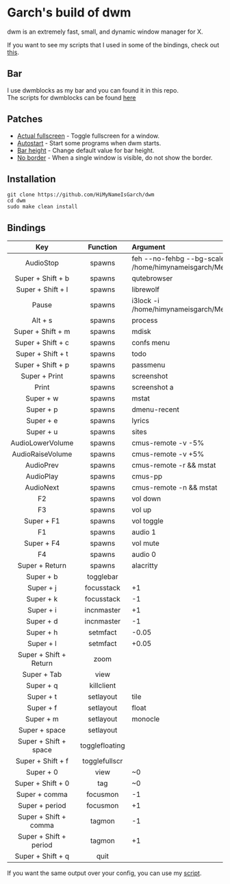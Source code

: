 # Garch's build of dwm
dwm is an extremely fast, small, and dynamic window manager for X.

If you want to see my scripts that I used in some of the bindings, check out [this](https://github.com/HiMyNameIsGarch/dotfiles/tree/main/.local/bin).
## Bar
I use dwmblocks as my bar and you can found it in this repo. \
The scripts for dwmblocks can be found [here](https://github.com/HiMyNameIsGarch/dotfiles/tree/main/.local/bin/dwm-bar/)
## Patches
 - [Actual fullscreen](https://dwm.suckless.org/patches/actualfullscreen/) - Toggle fullscreen for a window.
 - [Autostart](https://dwm.suckless.org/patches/autostart/) - Start some programs when dwm starts.
 - [Bar height](https://dwm.suckless.org/patches/bar_height/) - Change default value for bar height.
 - [No border](https://dwm.suckless.org/patches/noborder/) - When a single window is visible, do not show the border.
## Installation
```
git clone https://github.com/HiMyNameIsGarch/dwm
cd dwm
sudo make clean install
```
## Bindings
| Key | Function | Argument |
| :-: | :-: | :- |
| AudioStop | spawns | feh --no-fehbg --bg-scale --randomize --recursive /home/himynameisgarch/Media/Wallpapers |
| Super + Shift + b | spawns |  qutebrowser  |
| Super + Shift + l | spawns |  librewolf  |
| Pause | spawns | i3lock -i /home/himynameisgarch/Media/Wallpapers/Simple/GruvTown.png |
| Alt + s | spawns | process |
| Super + Shift + m | spawns | mdisk |
| Super + Shift + c | spawns | confs menu |
| Super + Shift + t | spawns | todo |
| Super + Shift + p | spawns | passmenu |
| Super + Print | spawns | screenshot |
| Print | spawns | screenshot a |
| Super + w | spawns | mstat |
| Super + p | spawns | dmenu-recent |
| Super + e | spawns | lyrics |
| Super + u | spawns |  sites  |
| AudioLowerVolume | spawns | cmus-remote -v -5% |
| AudioRaiseVolume | spawns | cmus-remote -v +5% |
| AudioPrev | spawns | cmus-remote -r && mstat |
| AudioPlay | spawns | cmus-pp |
| AudioNext | spawns | cmus-remote -n && mstat |
| F2 | spawns | vol down |
| F3 | spawns | vol up |
| Super + F1 | spawns | vol toggle |
| F1 | spawns | audio 1 |
| Super + F4 | spawns | vol mute |
| F4 | spawns | audio 0 |
| Super + Return | spawns |  alacritty  |
| Super + b | togglebar |   |
| Super + j | focusstack |  +1 |
| Super + k | focusstack |  -1 |
| Super + i | incnmaster |  +1 |
| Super + d | incnmaster |  -1 |
| Super + h | setmfact |  -0.05 |
| Super + l | setmfact |  +0.05 |
| Super + Shift + Return | zoom |   |
| Super + Tab | view |   |
| Super + q | killclient |   |
| Super + t | setlayout |  tile  |
| Super + f | setlayout |  float |
| Super + m | setlayout |  monocle  |
| Super + space | setlayout |   |
| Super + Shift + space | togglefloating |   |
| Super + Shift + f | togglefullscr |   |
| Super + 0 | view |  ~0 |
| Super + Shift + 0 | tag |  ~0 |
| Super + comma | focusmon |  -1 |
| Super + period | focusmon |  +1 |
| Super + Shift + comma | tagmon |  -1 |
| Super + Shift + period | tagmon |  +1 |
| Super + Shift + q | quit |   |

If you want the same output over your config, you can use my [script](https://github.com/HiMyNameIsGarch/dotfiles/blob/main/.local/bin/rice).
